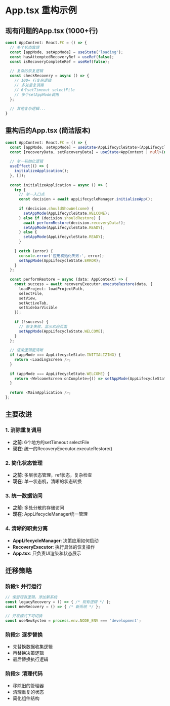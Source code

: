 # App.tsx 重构示例

## 现有问题的App.tsx (1000+行)
```typescript
const AppContent: React.FC = () => {
  // 多个状态管理
  const [appMode, setAppMode] = useState('loading');
  const hasAttemptedRecoveryRef = useRef(false);
  const isRecoveryCompleteRef = useRef(false);
  
  // 复杂的恢复逻辑
  const checkRecovery = async () => {
    // 100+ 行复杂逻辑
    // 多处重复调用
    // 6个setTimeout selectFile
    // 多个setAppMode调用
  };
  
  // 其他复杂逻辑...
}
```

## 重构后的App.tsx (简洁版本)
```typescript
const AppContent: React.FC = () => {
  const [appMode, setAppMode] = useState<AppLifecycleState>(AppLifecycleState.INITIALIZING);
  const [recoveryData, setRecoveryData] = useState<AppContext | null>(null);
  
  // 单一初始化逻辑
  useEffect(() => {
    initializeApplication();
  }, []);
  
  const initializeApplication = async () => {
    try {
      // 单一入口点
      const decision = await appLifecycleManager.initializeApp();
      
      if (decision.shouldShowWelcome) {
        setAppMode(AppLifecycleState.WELCOME);
      } else if (decision.shouldRestore) {
        await performRestore(decision.recoveryData!);
        setAppMode(AppLifecycleState.READY);
      } else {
        setAppMode(AppLifecycleState.READY);
      }
      
    } catch (error) {
      console.error('应用初始化失败:', error);
      setAppMode(AppLifecycleState.ERROR);
    }
  };
  
  const performRestore = async (data: AppContext) => {
    const success = await recoveryExecutor.executeRestore(data, {
      loadProject: loadProjectPath,
      selectFile,
      setView,
      setActiveTab,
      setSidebarVisible
    });
    
    if (!success) {
      // 恢复失败，显示欢迎页面
      setAppMode(AppLifecycleState.WELCOME);
    }
  };
  
  // 渲染逻辑更清晰
  if (appMode === AppLifecycleState.INITIALIZING) {
    return <LoadingScreen />;
  }
  
  if (appMode === AppLifecycleState.WELCOME) {
    return <WelcomeScreen onComplete={() => setAppMode(AppLifecycleState.READY)} />;
  }
  
  return <MainApplication />;
};
```

## 主要改进

### 1. 消除重复调用
- **之前**: 6个地方的setTimeout selectFile
- **现在**: 统一的RecoveryExecutor.executeRestore()

### 2. 简化状态管理  
- **之前**: 多层状态管理，ref状态，复杂检查
- **现在**: 单一状态机，清晰的状态转换

### 3. 统一数据访问
- **之前**: 多处分散的存储访问
- **现在**: AppLifecycleManager统一管理

### 4. 清晰的职责分离
- **AppLifecycleManager**: 决策应用如何启动
- **RecoveryExecutor**: 执行具体的恢复操作  
- **App.tsx**: 只负责UI渲染和状态展示

## 迁移策略

### 阶段1: 并行运行
```typescript
// 保留现有逻辑，添加新系统
const legacyRecovery = () => { /* 现有逻辑 */ };
const newRecovery = () => { /* 新系统 */ };

// 开发模式下可切换
const useNewSystem = process.env.NODE_ENV === 'development';
```

### 阶段2: 逐步替换
- 先替换数据收集逻辑
- 再替换决策逻辑  
- 最后替换执行逻辑

### 阶段3: 清理代码
- 移除旧的管理器
- 清理重复的状态
- 简化组件结构
